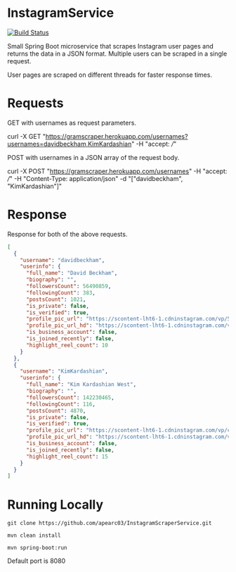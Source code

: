 # InstagramService
[![Build Status](https://travis-ci.org/apearc03/InstagramScraperService.svg?branch=master)](https://travis-ci.org/apearc03/InstagramScraperService)

Small Spring Boot microservice that scrapes Instagram user pages and returns the data in a JSON format.
Multiple users can be scraped in a single request.

User pages are scraped on different threads for faster response times.

# Requests
GET with usernames as request parameters.

curl -X GET "https://gramscraper.herokuapp.com/usernames?usernames=davidbeckham,KimKardashian" -H "accept: */*"

POST with usernames in a JSON array of the request body.

curl -X POST "https://gramscraper.herokuapp.com/usernames" -H "accept: */*" -H "Content-Type: application/json" -d "[\"davidbeckham\", \"KimKardashian\"]"

# Response
Response for both of the above requests.
```json
[
  {
    "username": "davidbeckham",
    "userinfo": {
      "full_name": "David Beckham",
      "biography": "",
      "followersCount": 56490859,
      "followingCount": 383,
      "postsCount": 1021,
      "is_private": false,
      "is_verified": true,
      "profile_pic_url": "https://scontent-lht6-1.cdninstagram.com/vp/5a7cffff653c84a8791e4d7fb4378fb9/5DC61FA3/t51.2885-19/s150x150/11848873_416913721845060_1906915195_a.jpg?_nc_ht=scontent-lht6-1.cdninstagram.com",
      "profile_pic_url_hd": "https://scontent-lht6-1.cdninstagram.com/vp/5a7cffff653c84a8791e4d7fb4378fb9/5DC61FA3/t51.2885-19/s150x150/11848873_416913721845060_1906915195_a.jpg?_nc_ht=scontent-lht6-1.cdninstagram.com",
      "is_business_account": false,
      "is_joined_recently": false,
      "highlight_reel_count": 10
    }
  },
  {
    "username": "KimKardashian",
    "userinfo": {
      "full_name": "Kim Kardashian West",
      "biography": "",
      "followersCount": 142230465,
      "followingCount": 116,
      "postsCount": 4870,
      "is_private": false,
      "is_verified": true,
      "profile_pic_url": "https://scontent-lht6-1.cdninstagram.com/vp/c3c05245a4a4fb5c67ddef137a3aa963/5D888C2C/t51.2885-19/s150x150/41326196_329788961105496_8866535953355767808_n.jpg?_nc_ht=scontent-lht6-1.cdninstagram.com",
      "profile_pic_url_hd": "https://scontent-lht6-1.cdninstagram.com/vp/bea2a4b57c7229244337a8c54dc3e0c3/5DAC23DC/t51.2885-19/s320x320/41326196_329788961105496_8866535953355767808_n.jpg?_nc_ht=scontent-lht6-1.cdninstagram.com",
      "is_business_account": false,
      "is_joined_recently": false,
      "highlight_reel_count": 15
    }
  }
]
```
# Running Locally

```console
git clone https://github.com/apearc03/InstagramScraperService.git
```
```console
mvn clean install
```
```console
mvn spring-boot:run
```

Default port is 8080


